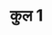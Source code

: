 ---
title: कुल 1
trans: kul 1

type: book

order:
  aagam: 
    position: 2
    depth: 1
  book: 
    position: 1
    depth: 2

parent:
  type: aagam

children:
  type: chapter
  count: 16
  children:
    - समय
    - वैतालीय
    - उपसर्ग-परिज्ञा
    - स्त्री-परिज्ञा
    - नर्क-विभक्ति
    - वीर-स्तुति
    - कुशील-परिभाषा
    - वीर्य
    - धर्म
    - समाधि
    - मार्ग
    - समवसरण
    - यथातथ्य
    - ग्रंथ
    - यमकीय
    - गाथा

---